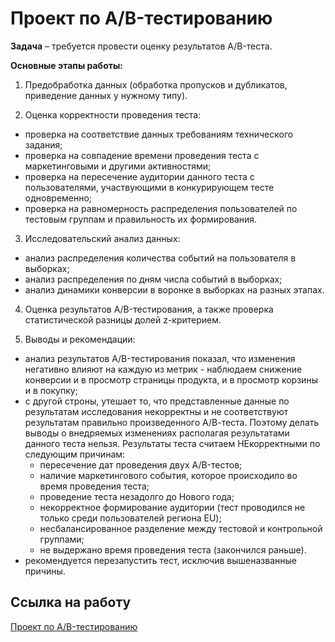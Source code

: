 # Проект по А/B-тестированию

**Задача** – требуется провести оценку результатов A/B-теста.

**Основные этапы работы:**

1.	Предобработка данных (обработка пропусков и дубликатов, приведение данных у нужному типу).

2.	Оценка корректности проведения теста:
  - проверка на соответствие данных требованиям технического задания;
  - проверка на совпадение времени проведения теста с маркетинговыми и другими активностями; 
  - проверка на пересечение аудитории данного теста с пользователями, участвующими в конкурирующем тесте одновременно;
  - проверка на равномерность распределения пользователей по тестовым группам и правильность их формирования.

3. Исследовательский анализ данных:
  - анализ распределения количества событий на пользователя в выборках;
  - анализ распределения по дням числа событий в выборках;
  - анализ динамики конверсии в воронке в выборках на разных этапах.
  
4. Оценка результатов A/B-тестирования, а также проверка статистической разницы долей z-критерием.
  
5. Выводы и рекомендации:
  - анализ результатов A/B-тестирования показал, что изменения негативно влияют на каждую из метрик - наблюдаем снижение конверсии и в просмотр страницы продукта, и в просмотр корзины и в покупку;
  - с другой строны, утешает то, что представленные данные по результатам исследования некорректны и не соответствуют результатам правильно произведенного А/В-теста. Поэтому делать выводы о внедряемых изменениях располагая результатами данного теста нельзя. Результаты теста считаем НЕкорректными по следующим причинам:
      - пересечение дат проведения двух A/B-тестов;
      - наличие маркетингового события, которое происходило во время проведения теста;
      - проведение теста незадолго до Нового года;
      - некорректное формирование аудитории (тест проводился не только среди пользователей региона EU);
      - несбалансированное разделение между тестовой и контрольной группами;
      - не выдержано время проведения теста (закончился раньше).
- рекомендуется перезапустить тест, исключив вышеназванные причины.

## Ссылка на работу
[Проект по А/B-тестированию](https://github.com/Veronikask/Yandex-Practikum/blob/ba2f1e98de201e3060c4cfefaa500966724831fe/%D0%9F%D1%80%D0%BE%D0%B5%D0%BA%D1%82%2015:%20%D0%9F%D1%80%D0%BE%D0%B5%D0%BA%D1%82%20%D0%BF%D0%BE%20%D0%90B-%D1%82%D0%B5%D1%81%D1%82%D0%B8%D1%80%D0%BE%D0%B2%D0%B0%D0%BD%D0%B8%D1%8E/%D0%9F%D1%80%D0%BE%D0%B5%D0%BA%D1%82%20%D0%BF%D0%BE%20%D0%90B-%D1%82%D0%B5%D1%81%D1%82%D0%B8%D1%80%D0%BE%D0%B2%D0%B0%D0%BD%D0%B8%D1%8E.ipynb)


